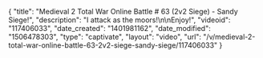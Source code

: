 {
    "title": "Medieval 2 Total War Online Battle # 63 (2v2 Siege) - Sandy Siege!",
    "description": "I attack as the moors!\n\nEnjoy!",
    "videoid": "117406033",
    "date_created": "1401981162",
    "date_modified": "1506478303",
    "type": "captivate",
    "layout": "video",
    "url": "\/v\/medieval-2-total-war-online-battle-63-2v2-siege-sandy-siege\/117406033"
}